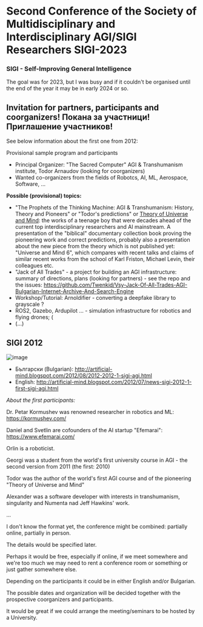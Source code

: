 # Second Conference of the Society of Multidisciplinary and Interdisciplinary AGI/SIGI Researchers SIGI-2023
### SIGI - Self-Improving General Intelligence

The goal was for 2023, but I was busy and if it couldn't be organised until the end of the year it may be in early 2024 or so.

## Invitation for partners, participants and coorganizers! Покана за участници! Приглашение участников! 

See below information about the first one from 2012:

Provisional sample program and participants

* Principal Organizer: "The Sacred Computer" AGI & Transhumanism institute, Todor Arnaudov (looking for coorganizers)
* Wanted co-organizers from the fields of Robotcs, AI, ML, Aerospace, Software, ...

<b>Possible (provisional) topics:</b>

* "The Prophets of the Thinking Machine: AGI & Transhumanism: History, Theory and Pioneers" or "Todor's predictions" or <a href="https://github.com/Twenkid/Theory-of-Universe-and-Mind">Theory of Universe and Mind</a>: the works of a teenage boy that were decades ahead of the current top interdisciplinary researchers and AI mainstream. A presentation of the "biblical" documentary collection book proving the pioneering work and correct predictions, probably also a presentation about the new piece from the theory which is not published yet: "Universe and Mind 6", which compares with recent talks and claims of similar recent works from the school of Karl Friston, Michael Levin, their colleagues etc.
* "Jack of All Trades" - a project for building an AGI infrastructure: summary of directions, plans (looking for partners) - see the repo and the issues: https://github.com/Twenkid/Vsy-Jack-Of-All-Trades-AGI-Bulgarian-Internet-Archive-And-Search-Engine 
* Workshop/Tutorial: Arnoldifier - converting a deepfake library to grayscale ?
* ROS2, Gazebo, Ardupilot ... - simulation infrastructure for robotics and flying drones; (
* (...)

## SIGI 2012

![image](https://user-images.githubusercontent.com/23367640/236004197-99363cc4-7df2-4418-ab5b-662f19727aa9.png)

* Български (Bulgarian): http://artificial-mind.blogspot.com/2012/08/2012-2012-1-sigi-agi.html
* English: http://artificial-mind.blogspot.com/2012/07/news-sigi-2012-1-first-sigi-agi.html

*About the first participants:*

Dr. Petar Kormushev was renowned researcher in robotics and ML: https://kormushev.com/

Daniel and Svetlin are cofounders of the AI startup "Efemarai": https://www.efemarai.com/

Orlin is a roboticist.

Georgi was a student from the world's first university course in AGI - the second version from 2011 (the first: 2010)

Todor was the author of the world's first AGI course and of the pioneering "Theory of Universe and Mind"

Alexander was a software developer with interests in transhumanism, singularity and Numenta nad Jeff Hawkins' work.

...

I don't know the format yet, the conference might be combined: partially online, partially in person.

The details would be specified later.

Perhaps it would be free, especially if online, if we meet somewhere and we're too much we may need to rent a conference room or something or just gather somewhere else.
 
Depending on the participants it could be in either English and/or Bulgarian.

The possible dates and organization will be decided together with the prospective coorganizers and participants.

It would be great if we could arrange the meeting/seminars to be hosted by a University.

